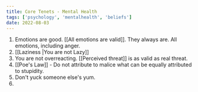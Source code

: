```yaml
---
title: Core Tenets - Mental Health 
tags: ['psychology', 'mentalhealth', 'beliefs']
date: 2022-08-03
---
```


1. Emotions are good. [[All emotions are valid]]. They always are. All emotions, including anger. 
2. [[Laziness |You are not Lazy]]  
3. You are not overreacting. [[Perceived threat]] is as valid as real threat. 
4. [[Poe's Law]] - Do not attribute to malice what can be equally attributed to stupidity. 
5. Don't yuck someone else's yum. 
6. 